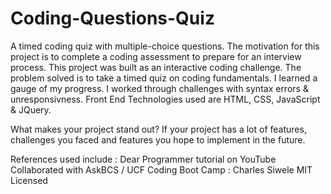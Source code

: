 # Coding-Questions-Quiz
A timed coding quiz with multiple-choice questions.
The motivation for this project is to complete a coding assessment to prepare for an interview process. 
This project was built as an interactive coding challenge. 
The problem solved is to take a timed quiz on coding fundamentals. 
I learned a gauge of my progress. 
I worked through challenges with syntax errors & unresponsivness. 
Front End Technologies used are HTML, CSS, JavaScript & JQuery.

What makes your project stand out? If your project has a lot of features, challenges you faced and features you hope to implement in the future.

References used include : Dear Programmer tutorial on YouTube  
Collaborated with AskBCS / UCF Coding Boot Camp : Charles Siwele 
MIT Licensed